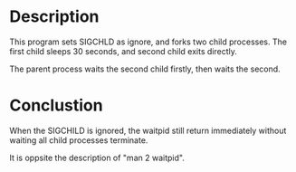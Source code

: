 # Description

This program sets SIGCHLD as ignore, and forks two child processes. The first
child sleeps 30 seconds, and second child exits directly.

The parent process waits the second child firstly, then waits the second.

# Conclustion
When the SIGCHILD is ignored, the waitpid still return immediately without
waiting all child processes terminate.

It is oppsite the description of "man 2 waitpid". 




